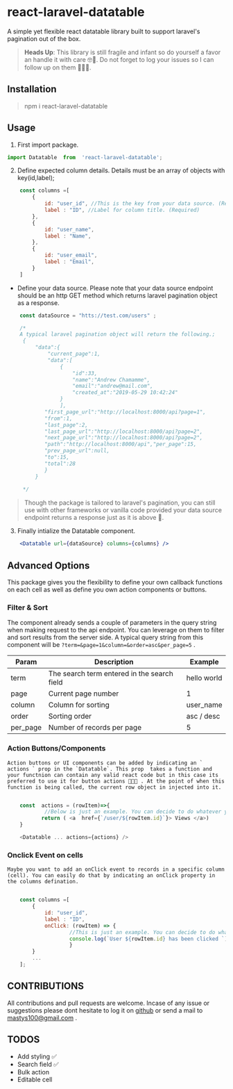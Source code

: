 # react-laravel-datatable
A simple yet flexible react datatable library built to support laravel's pagination out of the box. 
> **Heads Up**: This library is still fragile and infant so do yourself a favor an handle it with care 🤓🤗. Do not forget to log your issues so I can follow up on them 👨🏿‍🏫. 

## Installation
 > npm i react-laravel-datatable

## Usage

1. First  import  package.

  ```js 
  import Datatable  from  'react-laravel-datatable'; 
  ```

2. Define expected column details. Details must be an array of objects with key(id,label);

```js
    const columns =[
        {
            id: "user_id", //This is the key from your data source. (Required)
            label : "ID", //Label for column title. (Required)
        },
        {
            id: "user_name", 
            label : "Name", 
        },
        {
            id: "user_email", 
            label : "Email", 
        }
    ]

```

- Define  your data source. Please note that your data source endpoint should be an http GET method which returns   laravel pagination object as a response.

```js
    const dataSource = "htts://test.com/users" ;

    /*
    A typical laravel pagination object will return the following.;
     {
         "data":{
             "current_page":1,
             "data":[
                 {
                     "id":33,
                     "name":"Andrew Chamamme",
                     "email":"andrew@mail.com",
                     "created_at":"2019-05-29 10:42:24"
                 }
                 ],
            "first_page_url":"http://localhost:8000/api?page=1",
            "from":1,
            "last_page":2,
            "last_page_url":"http://localhost:8000/api?page=2",
            "next_page_url":"http://localhost:8000/api?page=2",
            "path":"http://localhost:8000/api","per_page":15,
            "prev_page_url":null,
            "to":15,
            "total":28
            }
         } 
      
     */
```
> Though the package is tailored to laravel's pagination, you  can  still use with other  frameworks or vanilla code provided your data source endpoint  returns a response just as it is above 🌚.

3. Finally intialize the Datatable component.

```jsx
    <Datatable url={dataSource} columns={columns} />
```

## Advanced Options
   This package gives you the flexibility to define your own callback functions on each cell as well as define you own action components or buttons.


### Filter & Sort
The component already sends a couple of parameters in the query string when making request to the api endpoint. You can leverage on them to filter and sort  results from the server side. A typical query string from this component will be ``` ?term=&page=1&column=&order=asc&per_page=5 ``` .
    
Param  | Description | Example 
------------- | ------------- | ------------
term  | The search term entered in the search field | hello world
page  | Current page number | 1
column | Column for sorting | user_name
order | Sorting order | asc / desc
per_page | Number of records per page | 5

### Action Buttons/Components

    Action buttons or UI components can be added by indicating an ` actions ` prop in the `Datatable`. This prop  takes a function and your functnion can contain any valid react code but in this case its preferred to use it for button actions 👨🏿‍🏫 . At the point of when this function is being called, the current row object in injected into it.

```js

    const  actions = (rowItem)=>{
            //Below is just an example. You can decide to do whatever you want here.🤓
           return ( <a  href={`/user/${rowItem.id}`}> Views </a>)
    }

    <Datatable ... actions={actions} />

```

### Onclick Event on cells
    Maybe you want to add an onClick event to records in a specific column (cell). You can easily do that by indicating an onClick property in the columns defination.


```js

    const columns =[
        {
            id: "user_id",
            label : "ID", 
            onClick: (rowItem) => { 
                    //This is just an example. You can decide to do whatever you want here.🤓
                    console.log(`User ${rowItem.id} has been clicked `); 
                    }
        }
        ...
    ];

```

## CONTRIBUTIONS
   All contributions and pull requests are welcome. Incase of any issue or suggestions please dont hesitate to log it on [github](https://github.com/mastys100/react-laravel-datatable/issues) or send a mail to mastys100@gmail.com . 
  
## TODOS

- Add styling ✅
- Search field ✅
- Bulk action
- Editable cell
